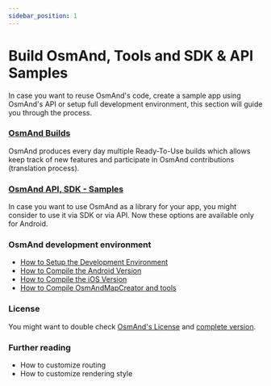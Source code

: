 ```yaml
---
sidebar_position: 1
---
```


# Build OsmAnd, Tools and SDK & API Samples
In case you want to reuse OsmAnd's code, create a sample app using OsmAnd's API or setup full development environment, this section will guide you through the process.

### [OsmAnd Builds](./osmand-builds.md)
OsmAnd produces every day multiple Ready-To-Use builds which allows keep track of new features and participate in OsmAnd contributions (translation process).

### [OsmAnd API, SDK - Samples](./osmand-api.md)
In case you want to use OsmAnd as a library for your app, you might consider to use it via SDK or via API. Now these options are available only for Android.

### OsmAnd development environment
* [How to Setup the Development Environment](./setup-the-dev-environment.md)
* [How to Compile the Android Version](./how-to-compile-the-android-version.md)
* [How to Compile the iOS Version](./how-to-compile-the-ios-version.md)
* [How to Compile OsmAndMapCreator and tools](./how-to-compile-mapcreator-and-tools.md)

### License
You might want to double check [OsmAnd's License](https://osmand.net/help-online/license) and [complete version](https://github.com/osmandapp/OsmAnd/blob/master/LICENSE).

### Further reading
- How to customize routing
- How to customize rendering style
